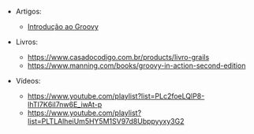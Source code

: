 - Artigos:
  * [Introdução ao Groovy](https://www.devmedia.com.br/linguagem-de-programacao-groovy-introducao/34099{:target="_blank"})

- Livros:
  * https://www.casadocodigo.com.br/products/livro-grails
  * https://www.manning.com/books/groovy-in-action-second-edition

- Vídeos:
  * https://www.youtube.com/playlist?list=PLc2foeLQlP8-lhTI7K6iI7nw6E_iwAt-p
  * https://www.youtube.com/playlist?list=PLTLAlheiUm5HY5M1SV97d8Ubppyyxy3G2

